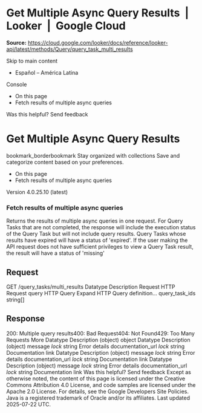# Get Multiple Async Query Results  |  Looker  |  Google Cloud

**Source:** https://cloud.google.com/looker/docs/reference/looker-api/latest/methods/Query/query_task_multi_results

Skip to main content 


  * Español – América Latina

Console 
  * On this page
  * Fetch results of multiple async queries




Was this helpful?
Send feedback 
#  Get Multiple Async Query Results
bookmark_borderbookmark Stay organized with collections  Save and categorize content based on your preferences.
  * On this page
  * Fetch results of multiple async queries


Version 4.0.25.10 (latest) 
### Fetch results of multiple async queries
Returns the results of multiple async queries in one request.
For Query Tasks that are not completed, the response will include the execution status of the Query Task but will not include query results. Query Tasks whose results have expired will have a status of 'expired'. If the user making the API request does not have sufficient privileges to view a Query Task result, the result will have a status of 'missing'
## Request
GET /query_tasks/multi_results 
Datatype
Description
Request
HTTP Request 
query
HTTP Query 
Expand HTTP Query definition... 
query_task_ids
string[] 
## Response
200: Multiple query results400: Bad Request404: Not Found429: Too Many Requests More
Datatype
Description
(object)
object 
Datatype
Description
(object)
message
_lock_
string 
Error details
documentation_url
_lock_
string 
Documentation link
Datatype
Description
(object)
message
_lock_
string 
Error details
documentation_url
_lock_
string 
Documentation link
Datatype
Description
(object)
message
_lock_
string 
Error details
documentation_url
_lock_
string 
Documentation link
Was this helpful?
Send feedback 
Except as otherwise noted, the content of this page is licensed under the Creative Commons Attribution 4.0 License, and code samples are licensed under the Apache 2.0 License. For details, see the Google Developers Site Policies. Java is a registered trademark of Oracle and/or its affiliates.
Last updated 2025-07-22 UTC.


